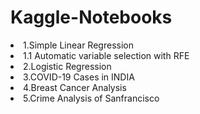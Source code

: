 # Kaggle-Notebooks
<li> 1.Simple Linear Regression </li>
<li> 1.1 Automatic variable selection with RFE</li>
<li> 2.Logistic Regression </li>
<li> 3.COVID-19 Cases in INDIA</li>
<li> 4.Breast Cancer Analysis</li>
<li> 5.Crime Analysis of Sanfrancisco</li>
